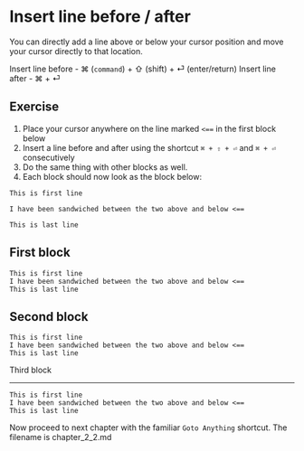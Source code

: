 Insert line before / after
===========================

You can directly add a line above or below your cursor position
and move your cursor directly to that location.

Insert line before - ⌘ (`command`) + ⇧ (shift) + ⏎ (enter/return)
Insert line after - ⌘ + ⏎

Exercise
---------

1. Place your cursor anywhere on the line marked `<==` in the first block below
2. Insert a line before and after using the shortcut `⌘ + ⇧ + ⏎` and `⌘ + ⏎`
   consecutively
3. Do the same thing with other blocks as well.
3. Each block should now look as the block below:

```
This is first line

I have been sandwiched between the two above and below <==

This is last line
```

First block
------------

```
This is first line
I have been sandwiched between the two above and below <==
This is last line
```

Second block
------------

```
This is first line
I have been sandwiched between the two above and below <==
This is last line
```

Third block

------------
```
This is first line
I have been sandwiched between the two above and below <==
This is last line
```

Now proceed to next chapter with the familiar `Goto Anything` shortcut. The 
filename is chapter_2_2.md